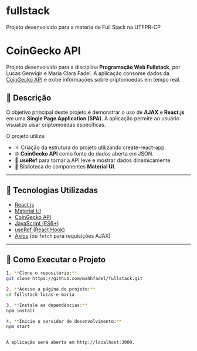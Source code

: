 # fullstack
Projeto desenvolvido para a materia de Full Stack na UTFPR-CP


# CoinGecko API

Projeto desenvolvido para a disciplina **Programação Web Fullstack**, por Lucas Genvigir e Maria Clara Fadel. A aplicação consome dados da [CoinGecko API](https://www.coingecko.com/en/api) e exibe informações sobre criptomoedas em tempo real.

## 📌 Descrição

O objetivo principal deste projeto é demonstrar o uso de **AJAX** e **React.js** em uma **Single Page Application (SPA)**. A aplicação permite ao usuário visualize uisar criptomoedas específicas.

O projeto utiliza:

- ⚛️ Criação da estrutura do projeto utilizando create-react-app.
- 🌐 **CoinGecko API** como fonte de dados aberta em JSON.
- 🧠  **useRef** para tornar a API leve e mostrar dados dinamicamente
- 💅 Biblioteca de componentes **Material UI**.

---

## 🧪 Tecnologias Utilizadas

- [React.js](https://reactjs.org/)
- [Material UI](https://mui.com/)
- [CoinGecko API](https://www.coingecko.com/en/api)
- [JavaScript (ES6+)](https://developer.mozilla.org/pt-BR/docs/Web/JavaScript)
- [useRef (React Hook)](https://reactjs.org/docs/hooks-reference.html#useref)
- [Axios](https://axios-http.com/) (ou `fetch` para requisições AJAX)

---

## 🔧 Como Executar o Projeto 

```bash
1. **Clone o repositório:**
git clone https://github.com/mahhfadel/fullstack.git

2. **Acesse a página do projeto:**
cd fullstack-lucas-e-maria

3. **Instale as dependências:**
npm install

4. **Inicie o servidor de desenvolvimento:**
npm start


A aplicação será aberta em http://localhost:3000.
